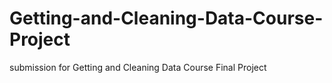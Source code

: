 # Getting-and-Cleaning-Data-Course-Project
submission for Getting and Cleaning Data Course Final Project
